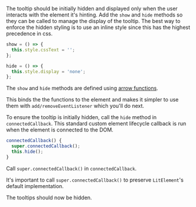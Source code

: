 The tooltip should be initially hidden and displayed only when the user
interacts with the element it's hinting. Add the `show` and `hide` methods so
they can be called to manage the display of the tooltip. The best way to
enforce the hidden styling is to use an inline style since this has the
highest precedence in css.

```ts
show = () => {
  this.style.cssText = '';
};

hide = () => {
  this.style.display = 'none';
};
```

<litdev-aside type="info">

The `show` and `hide` methods are defined using
[arrow functions](https://developer.mozilla.org/en-US/docs/Web/JavaScript/Reference/Functions/Arrow_functions).

This binds the the functions to the element and makes it simpler to use them
with `add/removeEventListener` which you'll do next.

</litdev-aside>

To ensure the tooltip is initially hidden, call the `hide` method in
`connectedCallback`. This standard custom element lifecycle callback is run when
the element is connected to the DOM.

```ts
connectedCallback() {
  super.connectedCallback();
  this.hide();
}
```

<litdev-aside type="positive">

Call `super.connectedCallback()` in `connectedCallback`.

It's important to call `super.connectedCallback()` to preserve `LitElement`'s
default implementation.

</litdev-aside>

The tooltips should now be hidden.
